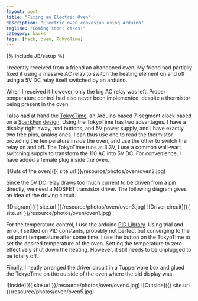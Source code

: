 ```yaml
---
layout: post
title: "Fixing an Electric Oven"
description: "Electric oven convesion using Arduino"
tagline: "Coming soon: cakes!"
category: hacks
tags: [hack, oven, TokyoTime]
---
```

{% include JB/setup %}

I recently received from a friend an abandoned oven. My friend had partially fixed it using a massive AC relay to switch the heating element on and off using a 5V DC relay itself switched by an arduino.

When I received it however, only the big AC relay was left. Proper temperature control had also never been implemented, despite a thermistor being present in the oven.

I also had at hand the [TokyoTime](https://github.com/fakufaku/TokyoTime), an Arduino based 7-segment clock based on a [SparkFun](https://www.sparkfun.com/products/10870) [design](https://github.com/sparkfun/BigTime).
Using the TokyoTime has two advantages. I have a display right away, and buttons, and 5V power supply, and I have exactly two free pins, analog ones. I can thus use one to read the thermistor providing the temperature inside the oven, and use the other to switch the relay on and off.
The TokyoTime runs at 3.3V, I use a common wall-wart switching supply to transform the 110 AC into 5V DC. For convenience, I have added a female plug inside the oven.

![Guts of the oven]({{ site.url }}/resource/photos/oven/oven2.jpg)

Since the 5V DC relay draws too much current to be driven from a pin directly, we need a MOSFET transistor driver. The following diagram gives an idea of the driving circuit.

![Diagram]({{ site.url }}/resource/photos/oven/oven3.jpg) ![Driver circuit]({{ site.url }}/resource/photos/oven/oven1.jpg)

For the temperature control, I use the arduino [PID Library](http://arduino.cc/playground/Code/PIDLibrary). Using trial and error, I settled on PID constants, probably not perfect but converging to the set point temperature after some time. I use the button on the TokyoTime to set the desired temperature of the oven. Setting the temperature to zero effectively shut down the heating. However, it still needs to be unplugged to be totally off.

Finally, I neatly arranged the driver circuit in a Tupperware box and glued the TokyoTime on the outside of the oven where the old display was.

![Inside]({{ site.url }}/resource/photos/oven/oven4.jpg) ![Outside]({{ site.url }}/resource/photos/oven/oven5.jpg)
